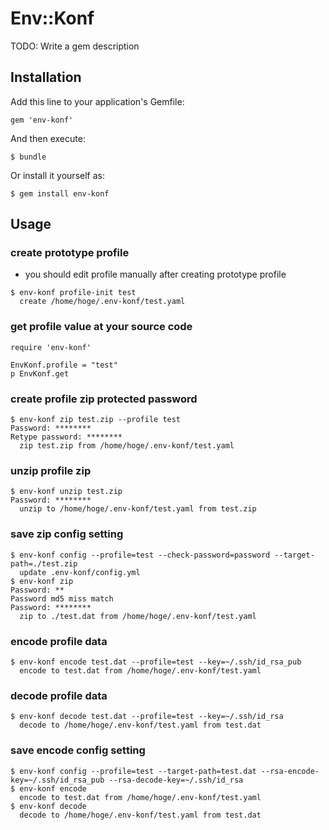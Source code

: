 # Env::Konf

TODO: Write a gem description

## Installation

Add this line to your application's Gemfile:

    gem 'env-konf'

And then execute:

    $ bundle

Or install it yourself as:

    $ gem install env-konf

## Usage

### create prototype profile

 * you should edit profile manually after creating prototype profile
```
$ env-konf profile-init test
  create /home/hoge/.env-konf/test.yaml
```

### get profile value at your source code

```
require 'env-konf'

EnvKonf.profile = "test"
p EnvKonf.get
```

### create profile zip protected password

```
$ env-konf zip test.zip --profile test
Password: ********
Retype password: ********
  zip test.zip from /home/hoge/.env-konf/test.yaml
```

### unzip profile zip

```
$ env-konf unzip test.zip
Password: ********
  unzip to /home/hoge/.env-konf/test.yaml from test.zip
```

### save zip config setting

```
$ env-konf config --profile=test --check-password=password --target-path=./test.zip
  update .env-konf/config.yml
$ env-konf zip
Password: **
Password md5 miss match
Password: ********
  zip to ./test.dat from /home/hoge/.env-konf/test.yaml
```

### encode profile data

```
$ env-konf encode test.dat --profile=test --key=~/.ssh/id_rsa_pub
  encode to test.dat from /home/hoge/.env-konf/test.yaml
```

### decode profile data

```
$ env-konf decode test.dat --profile=test --key=~/.ssh/id_rsa
  decode to /home/hoge/.env-konf/test.yaml from test.dat
```

### save encode config setting

```
$ env-konf config --profile=test --target-path=test.dat --rsa-encode-key=~/.ssh/id_rsa_pub --rsa-decode-key=~/.ssh/id_rsa
$ env-konf encode
  encode to test.dat from /home/hoge/.env-konf/test.yaml
$ env-konf decode
  decode to /home/hoge/.env-konf/test.yaml from test.dat
```

